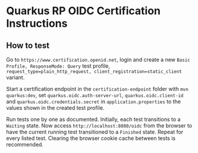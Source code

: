 # Quarkus RP OIDC Certification Instructions

## How to test
Go to `https://www.certification.openid.net`, login and create a new `Basic Profile, ResponseMode: Query` test profile, `request_type=plain_http_request, client_registration=static_client` variant.

Start a certification endpoint in the `certification-endpoint` folder with `mvn quarkus:dev`, set `quarkus.oidc.auth-server-url`, `quarkus.oidc.client-id` and `quarkus.oidc.credentials.secret` in `application.properties` to the values shown in the created test profile.

Run tests one by one as documented. Initially, each test transitions to a `Waiting` state. Now access `http://localhost:8080/oidc` from the browser to have the current running test transitioned to a `Finished` state. Repeat for every listed test. Clearing the browser cookie cache between tests is recommended.

